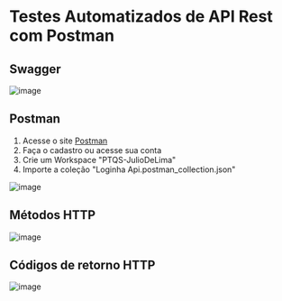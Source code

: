 # Testes Automatizados de API Rest com Postman




## Swagger
![image](https://github.com/user-attachments/assets/d129023f-3b9c-4350-9a81-72d52bba2ddb)


## Postman
1. Acesse o site [Postman](https://www.postman.com/)
2. Faça o cadastro ou acesse sua conta
3. Crie um Workspace "PTQS-JulioDeLima"
4. Importe a coleção "Loginha Api.postman_collection.json"

![image](https://github.com/user-attachments/assets/c33e4910-99b0-4992-8cae-59295e9a3ca1)


## Métodos HTTP
![image](https://github.com/user-attachments/assets/09323485-520d-4d37-a700-e95b59a3e965)


## Códigos de retorno HTTP
![image](https://github.com/user-attachments/assets/144e6046-1ee7-4264-959b-560f85bdd444)
